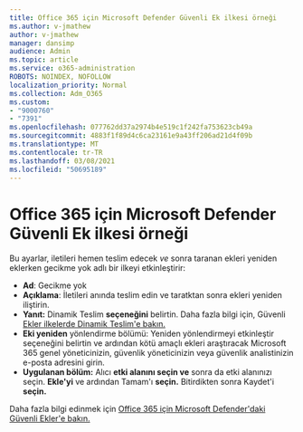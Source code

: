 ```yaml
---
title: Office 365 için Microsoft Defender Güvenli Ek ilkesi örneği
ms.author: v-jmathew
author: v-jmathew
manager: dansimp
audience: Admin
ms.topic: article
ms.service: o365-administration
ROBOTS: NOINDEX, NOFOLLOW
localization_priority: Normal
ms.collection: Adm_O365
ms.custom:
- "9000760"
- "7391"
ms.openlocfilehash: 077762dd37a2974b4e519c1f242fa753623cb49a
ms.sourcegitcommit: 4883f1f89d4c6ca23161e9a43ff206ad21d4f09b
ms.translationtype: MT
ms.contentlocale: tr-TR
ms.lasthandoff: 03/08/2021
ms.locfileid: "50695189"
---
```

# <a name="example-microsoft-defender-for-office-365-safe-attachment-policy"></a>Office 365 için Microsoft Defender Güvenli Ek ilkesi örneği

Bu ayarlar, iletileri hemen teslim edecek *ve* sonra taranan ekleri yeniden eklerken gecikme yok adlı bir ilkeyi etkinleştirir:

- **Ad**: Gecikme yok
- **Açıklama**: İletileri anında teslim edin ve taratktan sonra ekleri yeniden iliştirin.
- **Yanıt:** Dinamik Teslim **seçeneğini** belirtin. Daha fazla bilgi için, Güvenli [Ekler ilkelerde Dinamik Teslim'e bakın.](https://go.microsoft.com/fwlink/?linkid=2092328)
- **Eki yeniden** yönlendirme bölümü: Yeniden yönlendirmeyi etkinleştir seçeneğini belirtin ve ardından kötü amaçlı ekleri araştıracak Microsoft 365 genel yöneticinizin, güvenlik yöneticinizin veya güvenlik analistinizin e-posta adresini girin.
- **Uygulanan bölüm:** Alıcı **etki alanını seçin ve** sonra da etki alanınızı seçin. **Ekle'yi** ve ardından Tamam'ı **seçin.** Bitirdikten sonra Kaydet'i **seçin.**

Daha fazla bilgi edinmek için [Office 365 için Microsoft Defender'daki Güvenli Ekler'e bakın.](https://go.microsoft.com/fwlink/?linkid=2092213)

